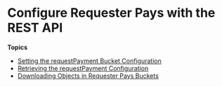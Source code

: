 # Configure Requester Pays with the REST API<a name="configure-requester-pays-rest"></a>

**Topics**
+ [Setting the requestPayment Bucket Configuration](RequesterPaysBucketConfiguration.md)
+ [Retrieving the requestPayment Configuration](BucketPayerValues.md)
+ [Downloading Objects in Requester Pays Buckets](ObjectsinRequesterPaysBuckets.md)
